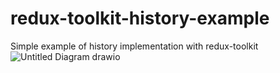 # redux-toolkit-history-example
Simple example of history implementation with redux-toolkit
![Untitled Diagram drawio](https://user-images.githubusercontent.com/31176746/202915360-1ffb2ebb-2607-4e25-91dd-20def34d877e.png)
